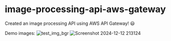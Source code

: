 ﻿# image-processing-api-aws-gateway
Created an image processing API using AWS API Gateway! 😃

Demo images:
![test_img_bgr](https://github.com/user-attachments/assets/1ed2f5f5-9da5-464d-8eef-decb1f43c140)
![Screenshot 2024-12-12 213124](https://github.com/user-attachments/assets/a18b916c-3a6d-4d86-8f9b-b67dfba9dcc7)
